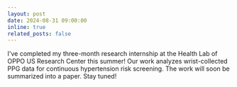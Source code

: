 ```yaml
---
layout: post
date: 2024-08-31 09:00:00
inline: true
related_posts: false
---
```

I've completed my three-month research internship at the Health Lab of OPPO US Research Center this summer! Our work analyzes wrist-collected PPG data for continuous hypertension risk screening. The work will soon be summarized into a paper. Stay tuned!
